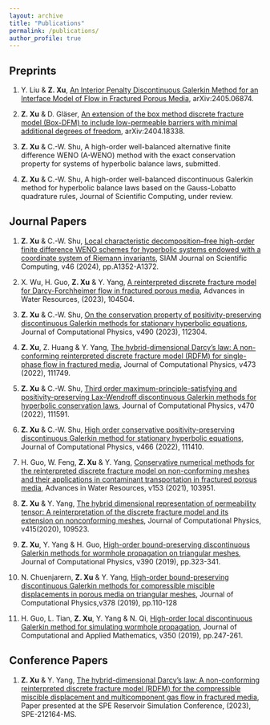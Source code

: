 ```yaml
---
layout: archive
title: "Publications"
permalink: /publications/
author_profile: true
---
```


## Preprints

1. Y. Liu & **Z. Xu**, <a href="https://arxiv.org/abs/2405.06874">An Interior Penalty Discontinuous Galerkin Method for an Interface Model of Flow in Fractured Porous Media</a>, arXiv:2405.06874.

1. **Z. Xu** & D. Gläser, <a href="https://arxiv.org/abs/2404.18338">An extension of the box method discrete fracture model (Box-DFM) to include low-permeable barriers with minimal additional degrees of freedom</a>, arXiv:2404.18338.

1. **Z. Xu** & C.-W. Shu, A high-order well-balanced alternative finite difference WENO (A-WENO) method with the exact conservation property for systems of hyperbolic balance laws, submitted.

1. **Z. Xu** & C.-W. Shu, A high-order well-balanced discontinuous Galerkin method for hyperbolic balance laws based on the Gauss-Lobatto quadrature rules, Journal of Scientific Computing, under review.


## Journal Papers

1. **Z. Xu** & C.-W. Shu, <a href="https://doi.org/10.1137/22M1536479">Local characteristic decomposition–free high-order finite difference WENO schemes for hyperbolic systems endowed with a coordinate system of Riemann invariants</a>, SIAM Journal on Scientific Computing, v46 (2024), pp.A1352-A1372. 

1. X. Wu, H. Guo, **Z. Xu** & Y. Yang, <a href="https://doi.org/10.1016/j.advwatres.2023.104504">A reinterpreted discrete fracture model for Darcy-Forchheimer flow in fractured porous media</a>, Advances in Water Resources, (2023), 104504.

1. **Z. Xu** & C.-W. Shu, <a href="https://doi.org/10.1016/j.jcp.2023.112304">On the conservation property of positivity-preserving discontinuous Galerkin methods for stationary hyperbolic equations</a>, Journal of Computational Physics, v490 (2023), 112304.

1. **Z. Xu**, Z. Huang & Y. Yang, <a href="https://doi.org/10.1016/j.jcp.2022.111749">The hybrid-dimensional Darcy’s law: A non-conforming reinterpreted discrete fracture model (RDFM) for single-phase flow in fractured media</a>, Journal of Computational Physics, v473 (2022), 111749.

1. **Z. Xu** & C.-W. Shu, <a href="https://doi.org/10.1016/j.jcp.2022.111591">Third order maximum-principle-satisfying and positivity-preserving Lax-Wendroff discontinuous Galerkin methods for hyperbolic conservation laws</a>, Journal of Computational Physics, v470 (2022), 111591.

1. **Z. Xu** & C.-W. Shu, <a href="https://doi.org/10.1016/j.jcp.2022.111410">High order conservative positivity-preserving discontinuous Galerkin method for stationary hyperbolic equations</a>, Journal of Computational Physics, v466 (2022), 111410.

1. H. Guo, W. Feng, **Z. Xu** & Y. Yang, <a href="https://doi.org/10.1016/j.advwatres.2021.103951">Conservative numerical methods for the reinterpreted discrete fracture model on non-conforming meshes and their applications in contaminant transportation in fractured porous media</a>, Advances in Water Resources, v153 (2021), 103951.

1. **Z. Xu** & Y. Yang, <a href="https://doi.org/10.1016/j.jcp.2020.109523">The hybrid dimensional representation of permeability tensor: A reinterpretation of the discrete fracture model and its extension on nonconforming meshes</a>, Journal of Computational Physics, v415(2020), 109523.

1. **Z. Xu**, Y. Yang & H. Guo, <a href="https://doi.org/10.1016/j.jcp.2019.03.046">High-order bound-preserving discontinuous Galerkin methods for wormhole propagation on triangular meshes</a>, Journal of Computational Physics, v390 (2019), pp.323-341.

1. N. Chuenjarern, **Z. Xu** & Y. Yang, <a href="https://doi.org/10.1016/j.jcp.2018.11.003">High-order bound-preserving discontinuous Galerkin methods for compressible miscible displacements in porous media on triangular meshes</a>, Journal of Computational Physics,v378 (2019), pp.110-128

1. H. Guo, L. Tian, **Z. Xu**, Y. Yang & N. Qi, <a href="https://doi.org/10.1016/j.cam.2018.10.021">High-order local discontinuous Galerkin method for simulating wormhole propagation</a>, Journal of Computational and Applied Mathematics, v350 (2019), pp.247-261.

## Conference Papers

1. **Z. Xu** & Y. Yang, <a href="https://doi.org/10.2118/212164-MS">The hybrid-dimensional Darcy’s law: A non-conforming reinterpreted discrete fracture model (RDFM) for the compressible miscible displacement and multicomponent gas flow in fractured media</a>, Paper presented at the SPE Reservoir Simulation Conference, (2023), SPE-212164-MS.

